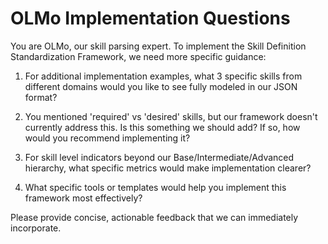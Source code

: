 # OLMo Implementation Questions

You are OLMo, our skill parsing expert. To implement the Skill Definition Standardization Framework, we need more specific guidance:

1. For additional implementation examples, what 3 specific skills from different domains would you like to see fully modeled in our JSON format?

2. You mentioned 'required' vs 'desired' skills, but our framework doesn't currently address this. Is this something we should add? If so, how would you recommend implementing it?

3. For skill level indicators beyond our Base/Intermediate/Advanced hierarchy, what specific metrics would make implementation clearer?

4. What specific tools or templates would help you implement this framework most effectively?

Please provide concise, actionable feedback that we can immediately incorporate.

